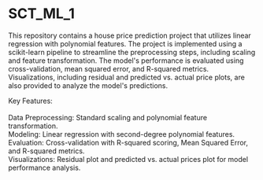 # SCT_ML_1
This repository contains a house price prediction project that utilizes linear regression with polynomial features. The project is implemented using a scikit-learn pipeline to streamline the preprocessing steps, including scaling and feature transformation. The model's performance is evaluated using cross-validation, mean squared error, and R-squared metrics. Visualizations, including residual and predicted vs. actual price plots, are also provided to analyze the model's predictions.

Key Features:<br>
<br>
Data Preprocessing: Standard scaling and polynomial feature transformation.<br>
Modeling: Linear regression with second-degree polynomial features.<br>
Evaluation: Cross-validation with R-squared scoring, Mean Squared Error, and R-squared metrics.<br>
Visualizations: Residual plot and predicted vs. actual prices plot for model performance analysis.<br>

